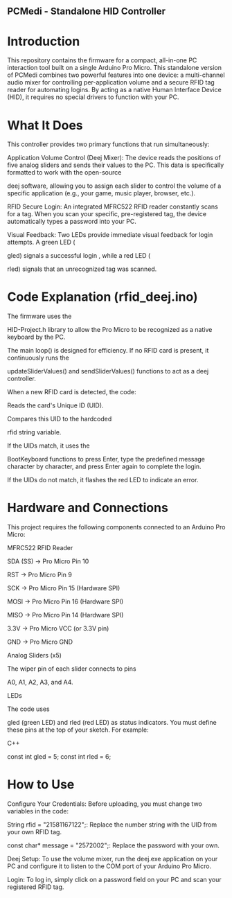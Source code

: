 ## PCMedi - Standalone HID Controller
# Introduction
This repository contains the firmware for a compact, all-in-one PC interaction tool built on a single Arduino Pro Micro. This standalone version of PCMedi combines two powerful features into one device: a multi-channel audio mixer for controlling per-application volume and a secure RFID tag reader for automating logins. By acting as a native Human Interface Device (HID), it requires no special drivers to function with your PC.

# What It Does
This controller provides two primary functions that run simultaneously:


Application Volume Control (Deej Mixer): The device reads the positions of five analog sliders and sends their values to the PC. This data is specifically formatted to work with the open-source 

deej software, allowing you to assign each slider to control the volume of a specific application (e.g., your game, music player, browser, etc.).


RFID Secure Login: An integrated MFRC522 RFID reader constantly scans for a tag. When you scan your specific, pre-registered tag, the device automatically types a password into your PC.

Visual Feedback: Two LEDs provide immediate visual feedback for login attempts. A green LED (

gled) signals a successful login , while a red LED (

rled) signals that an unrecognized tag was scanned.

# Code Explanation (rfid_deej.ino)
The firmware uses the 

HID-Project.h library to allow the Pro Micro to be recognized as a native keyboard by the PC.

The main loop() is designed for efficiency. If no RFID card is present, it continuously runs the 

updateSliderValues() and sendSliderValues() functions to act as a deej controller.

When a new RFID card is detected, the code:

Reads the card's Unique ID (UID).

Compares this UID to the hardcoded 

rfid string variable.

If the UIDs match, it uses the 

BootKeyboard functions to press Enter, type the predefined message character by character, and press Enter again to complete the login.

If the UIDs do not match, it flashes the red LED to indicate an error.

# Hardware and Connections
This project requires the following components connected to an Arduino Pro Micro:

MFRC522 RFID Reader


SDA (SS) -> Pro Micro Pin 10 


RST -> Pro Micro Pin 9 

SCK -> Pro Micro Pin 15 (Hardware SPI)

MOSI -> Pro Micro Pin 16 (Hardware SPI)

MISO -> Pro Micro Pin 14 (Hardware SPI)

3.3V -> Pro Micro VCC (or 3.3V pin)

GND -> Pro Micro GND

Analog Sliders (x5)

The wiper pin of each slider connects to pins 

A0, A1, A2, A3, and A4.

LEDs

The code uses 

gled (green LED) and rled (red LED) as status indicators. You must define these pins at the top of your sketch. For example:

C++

const int gled = 5;
const int rled = 6;
# How to Use
Configure Your Credentials: Before uploading, you must change two variables in the code:


String rfid = "21581167122";: Replace the number string with the UID from your own RFID tag.


const char* message = "2572002";: Replace the password with your own.

Deej Setup: To use the volume mixer, run the deej.exe application on your PC and configure it to listen to the COM port of your Arduino Pro Micro.

Login: To log in, simply click on a password field on your PC and scan your registered RFID tag.
